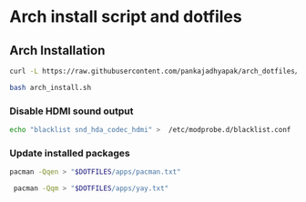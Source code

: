 # Arch install script and dotfiles


## Arch Installation

``` bash
curl -L https://raw.githubusercontent.com/pankajadhyapak/arch_dotfiles/master/arch_install.sh > arch_install.sh

bash arch_install.sh
```

### Disable HDMI sound output

```bash
echo "blacklist snd_hda_codec_hdmi" >  /etc/modprobe.d/blacklist.conf
```

### Update installed packages
```bash
pacman -Qqen > "$DOTFILES/apps/pacman.txt"
```

```bash
 pacman -Qqm > "$DOTFILES/apps/yay.txt"
```
